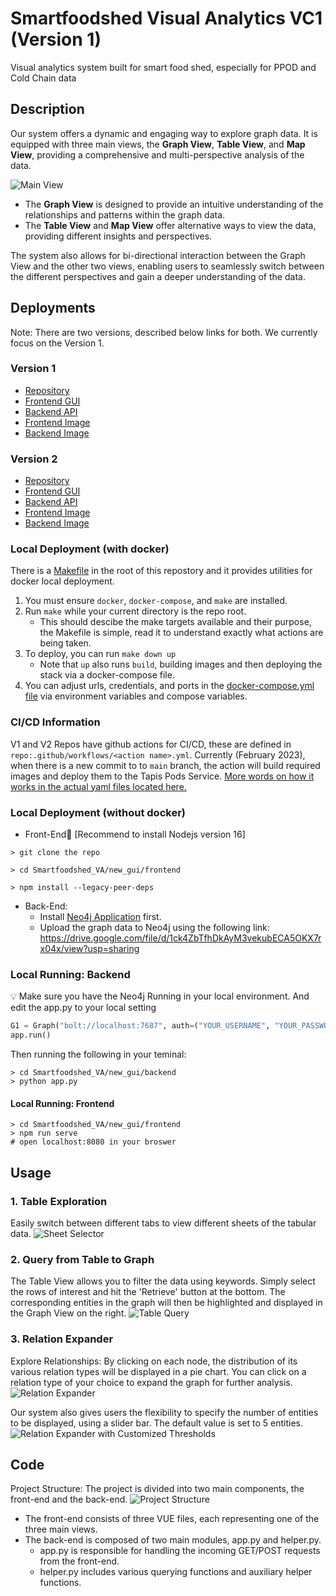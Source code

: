 # Smartfoodshed Visual Analytics VC1 (Version 1)
Visual analytics system built for smart food shed, especially for PPOD and Cold Chain data
## Description 
Our system offers a dynamic and engaging way to explore graph data. It is equipped with three main views, the **Graph View**, **Table View**, and **Map View**, providing a comprehensive and multi-perspective analysis of the data. 

![Main View](https://github.com/ICICLE-ai/Smartfoodshed_VA_VC1/blob/main/frontend/src/assets/mainView.png?raw=true)

* The **Graph View** is designed to provide an intuitive understanding of the relationships and patterns within the graph data. 
* The **Table View** and **Map View** offer alternative ways to view the data, providing different insights and perspectives. 
  
The system also allows for bi-directional interaction between the Graph View and the other two views, enabling users to seamlessly switch between the different perspectives and gain a deeper understanding of the data.


## Deployments
Note: There are two versions, described below links for both. We currently focus on the Version 1. 
### Version 1
* [Repository](https://github.com/ICICLE-ai/Smartfoodshed_VA_VC1)  
* [Frontend GUI](https://vaapifrontend.pods.icicle.tapis.io/)  
* [Backend API](https://vaapibackend.pods.icicle.tapis.io/)
* [Frontend Image](https://hub.docker.com/r/notchristiangarcia/vaapi-v1-f/)  
* [Backend Image](https://hub.docker.com/r/notchristiangarcia/vaapi-v1-b/)

### Version 2
* [Repository](https://github.com/ICICLE-ai/Smartfoodshed_VA_Flow)  
* [Frontend GUI](https://vaapi.pods.icicle.tapis.io/)  
* [Backend API](https://vaapiback.pods.icicle.tapis.io/)
* [Frontend Image](https://hub.docker.com/r/tuyamei/va-frontend/)  
* [Backend Image](https://hub.docker.com/r/tuyamei/va-backend/)

<!-- # Developer Docs -->
### Local Deployment (with docker)
There is a [Makefile](https://github.com/ICICLE-ai/Smartfoodshed_VA_VC1/blob/main/Makefile) in the root of this repostory and it provides utilities for docker local deployment.
1. You must ensure `docker`, `docker-compose`, and `make` are installed.
2. Run `make` while your current directory is the repo root.
    - This should descibe the make targets available and their purpose, the Makefile is simple, read it to understand exactly what actions are being taken.
3. To deploy, you can run `make down up`
    - Note that `up` also runs `build`, building images and then deploying the stack via a docker-compose file.
4. You can adjust urls, credentials, and ports in the [docker-compose.yml file](https://github.com/ICICLE-ai/Smartfoodshed_VA_VC1/blob/main/docker-compose.yml) via environment variables and compose variables.

### CI/CD Information
V1 and V2 Repos have github actions for CI/CD, these are defined in `repo:.github/workflows/<action name>.yml`. Currently (February 2023), when there is a new commit to to `main` branch, the action will build required images and deploy them to the Tapis Pods Service. [More words on how it works in the actual yaml files located here.](https://github.com/ICICLE-ai/Smartfoodshed_VA_VC1/blob/main/.github/workflows/main-build-push-deploy-images.yml)
   
### Local Deployment (without docker)
* Front-End📍 [Recommend to install Nodejs version 16]

```
> git clone the repo

> cd Smartfoodshed_VA/new_gui/frontend

> npm install --legacy-peer-deps
```

* Back-End: 
  * Install [Neo4j Application](https://neo4j.com/) first.
  * Upload the graph data to Neo4j using the following link: https://drive.google.com/file/d/1ck4ZbTfhDkAyM3vekubECA5OKX7rx04x/view?usp=sharing 
  
### Local Running: Backend

💡 Make sure you have the Neo4j Running in your local environment. And edit the app.py to your local setting 
```python
G1 = Graph("bolt://localhost:7687", auth=("YOUR_USERNAME", "YOUR_PASSWORD"), name="YOUR_DBNAME")
app.run()
```
Then running the following in your teminal: 
```
> cd Smartfoodshed_VA/new_gui/backend
> python app.py 
```
#### Local Running: Frontend 
```
> cd Smartfoodshed_VA/new_gui/frontend
> npm run serve
# open localhost:8080 in your broswer
```
## Usage 
### 1. Table Exploration 
Easily switch between different tabs to view different sheets of the tabular data.
![Sheet Selector](https://github.com/ICICLE-ai/Smartfoodshed_VA_VC1/blob/main/frontend/src/assets/sheetSelector.png?raw=true)
### 2. Query from Table to Graph 
The Table View allows you to filter the data using keywords. Simply select the rows of interest and hit the 'Retrieve' button at the bottom. The corresponding entities in the graph will then be highlighted and displayed in the Graph View on the right.
![Table Query](https://github.com/ICICLE-ai/Smartfoodshed_VA_VC1/blob/main/frontend/src/assets/tableQuery_AdobeExpress.gif?raw=true)
### 3. Relation Expander
Explore Relationships: By clicking on each node, the distribution of its various relation types will be displayed in a pie chart. You can click on a relation type of your choice to expand the graph for further analysis.
![Relation Expander](https://github.com/ICICLE-ai/Smartfoodshed_VA_VC1/blob/main/frontend/src/assets/relationExpand_AdobeExpress.gif?raw=true)

Our system also gives users the flexibility to specify the number of entities to be displayed, using a slider bar. The default value is set to 5 entities.
![Relation Expander with Customized Thresholds](https://github.com/ICICLE-ai/Smartfoodshed_VA_VC1/blob/main/frontend/src/assets/relationExpandWithThreshold_AdobeExpress.gif?raw=true)


## Code
Project Structure: The project is divided into two main components, the front-end and the back-end. 
![Project Structure](https://github.com/ICICLE-ai/Smartfoodshed_VA_VC1/blob/main/frontend/src/assets/code_structure.png?raw=true)
* The front-end consists of three VUE files, each representing one of the three main views. 
* The back-end is composed of two main modules, app.py and helper.py. 
  * app.py is responsible for handling the incoming GET/POST requests from the front-end.
  * helper.py includes various querying functions and auxiliary helper functions.